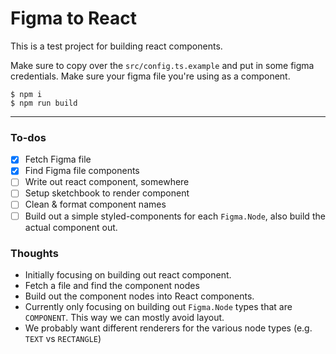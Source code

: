 # Figma to React

This is a test project for building react components.

Make sure to copy over the `src/config.ts.example` and put in some figma credentials. Make sure your figma file you're using as a component.

```
$ npm i
$ npm run build
```

---

### To-dos

- [x] Fetch Figma file
- [x] Find Figma file components
- [ ] Write out react component, somewhere
- [ ] Setup sketchbook to render component
- [ ] Clean & format component names
- [ ] Build out a simple styled-components for each `Figma.Node`, also build the actual component out.

### Thoughts

- Initially focusing on building out react component.
- Fetch a file and find the component nodes
- Build out the component nodes into React components.
- Currently only focusing on building out `Figma.Node` types that are `COMPONENT`. This way we can mostly avoid layout.
- We probably want different renderers for the various node types (e.g. `TEXT` vs `RECTANGLE`)

